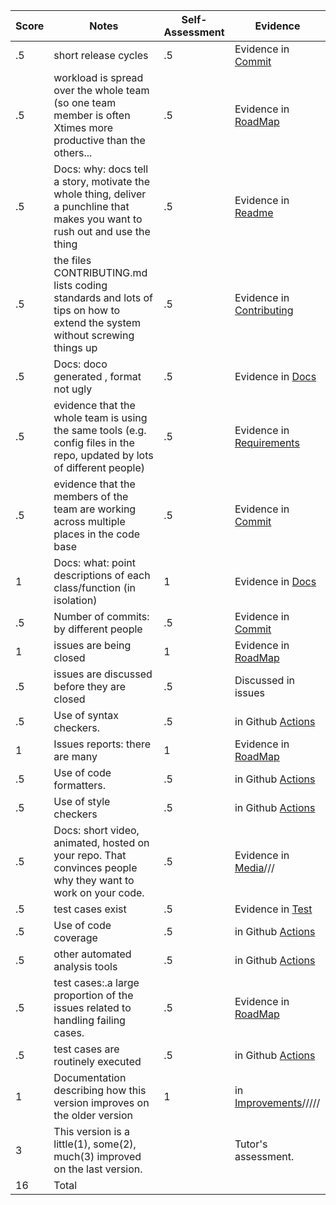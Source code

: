 Score|Notes| Self-Assessment| Evidence|
|-|-----|---------|--------|
|.5| short release cycles|.5|Evidence in [Commit](https://github.com/rohan22shah/slash/commits/main)|
|.5| workload is spread over the whole team (so one team member is often Xtimes more productive than the others...|.5|Evidence in [RoadMap](https://github.com/rohan22shah/slash/projects)|
|.5|Docs: why: docs tell a story, motivate the whole thing, deliver a punchline that makes you want to rush out and use the thing |.5| Evidence in [Readme](https://github.com/rohan22shah/slash#readme) |
|.5|the files CONTRIBUTING.md lists coding standards and lots of tips on how to extend the system without screwing things up  |.5 | Evidence in [Contributing](https://github.com/rohan22shah/slash/blob/main/CONTRIBUTING.md)|
|.5|Docs: doco generated , format not ugly  |.5| Evidence in [Docs](https://github.com/rohan22shah/slash/tree/main/docs)|
|.5|evidence that the whole team is using the same tools (e.g. config files in the repo, updated by lots of different people) |.5| Evidence in [Requirements](https://github.com/rohan22shah/slash/blob/main/requirements.txt)|
|.5|evidence that the members of the team are working across multiple places in the code base |.5 |Evidence in [Commit](https://github.com/rohan22shah/slash/commits/main)|
|1|Docs: what: point descriptions of each class/function (in isolation)  |1| Evidence in [Docs](https://github.com/rohan22shah/slash/tree/main/docs)|
|.5|Number of commits: by different people  |.5| Evidence in [Commit](https://github.com/rohan22shah/slash/commits/main)|
|1|issues are being closed |1| Evidence in [RoadMap](https://github.com/rohan22shah/slash/projects)|
|.5|issues are discussed before they are closed |.5| Discussed in issues|
|.5|Use of syntax checkers. |.5| in Github [Actions](https://github.com/rohan22shah/slash/actions)|
|1|Issues reports: there are many  |1| Evidence in [RoadMap](https://github.com/rohan22shah/slash/projects) |
|.5|Use of code formatters. |.5| in Github [Actions](https://github.com/rohan22shah/slash/actions)|
|.5|Use of style checkers |.5| in Github [Actions](https://github.com/rohan22shah/slash/actions)|
|.5|Docs: short video, animated, hosted on your repo. That convinces people why they want to work on your code. |.5| Evidence in [Media](https://github.com/anshulp2912/cheapBuy/tree/main/media)///|
|.5|test cases exist  |.5| Evidence in [Test](https://github.com/rohan22shah/slash/tree/main/tests)|
|.5|Use of code coverage  |.5| in Github [Actions](https://github.com/rohan22shah/slash/actions)|
|.5|other automated analysis tools  |.5| in Github [Actions](https://github.com/rohan22shah/slash/actions)|
|.5|test cases:.a large proportion of the issues related to handling failing cases. |.5| Evidence in [RoadMap](https://github.com/rohan22shah/slash/projects)|
|.5|test cases are routinely executed |.5| in Github [Actions](https://github.com/rohan22shah/slash/actions)|
|1|Documentation describing how this version improves on the older version|1| in [Improvements](https://github.com/anshulp2912/cheapBuy/blob/main/docs/Improvements.md)/////|
|3|This version is a little(1), some(2), much(3) improved on the last version.|| Tutor's assessment.|
|16| Total|
